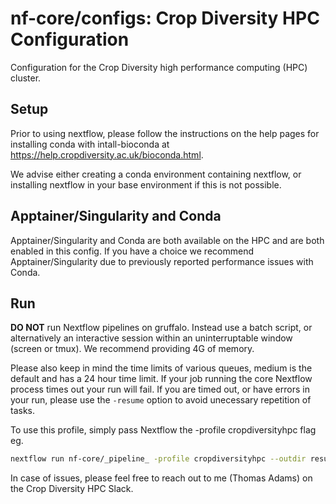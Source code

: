 # nf-core/configs: Crop Diversity HPC Configuration

Configuration for the Crop Diversity high performance computing (HPC) cluster.

## Setup

Prior to using nextflow, please follow the instructions on the help pages for installing conda with intall-bioconda at <https://help.cropdiversity.ac.uk/bioconda.html>.

We advise either creating a conda environment containing nextflow, or installing nextflow in your base environment if this is not possible.

## Apptainer/Singularity and Conda

Apptainer/Singularity and Conda are both available on the HPC and are both enabled in this config. If you have a choice we recommend Apptainer/Singularity due to previously reported performance issues with Conda.

## Run

**DO NOT** run Nextflow pipelines on gruffalo. Instead use a batch script, or alternatively an interactive session within an uninterruptable window (screen or tmux). We recommend providing 4G of memory.

Please also keep in mind the time limits of various queues, medium is the default and has a 24 hour time limit. If your job running the core Nextflow process times out your run will fail.
If you are timed out, or have errors in your run, please use the `-resume` option to avoid unecessary repetition of tasks.

To use this profile, simply pass Nextflow the -profile cropdiversityhpc flag eg.

```bash
nextflow run nf-core/_pipeline_ -profile cropdiversityhpc --outdir results
```

In case of issues, please feel free to reach out to me (Thomas Adams) on the Crop Diversity HPC Slack.
